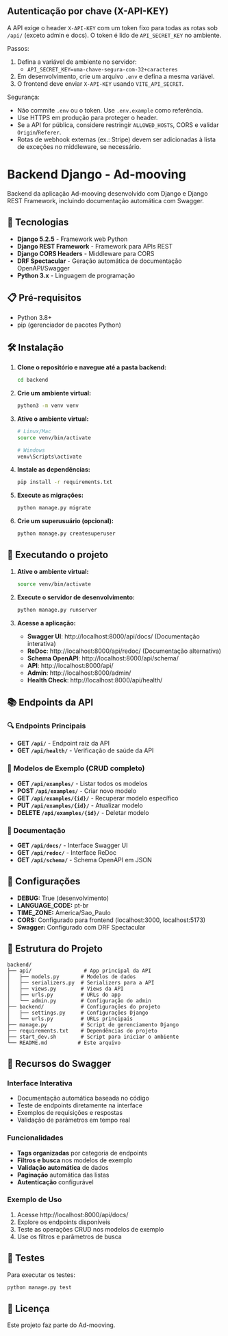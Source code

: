 ## Autenticação por chave (X-API-KEY)

A API exige o header `X-API-KEY` com um token fixo para todas as rotas sob `/api/` (exceto admin e docs). O token é lido de `API_SECRET_KEY` no ambiente.

Passos:

1. Defina a variável de ambiente no servidor:
   - `API_SECRET_KEY=uma-chave-segura-com-32+caracteres`
2. Em desenvolvimento, crie um arquivo `.env` e defina a mesma variável.
3. O frontend deve enviar `X-API-KEY` usando `VITE_API_SECRET`.

Segurança:

- Não commite `.env` ou o token. Use `.env.example` como referência.
- Use HTTPS em produção para proteger o header.
- Se a API for pública, considere restringir `ALLOWED_HOSTS`, CORS e validar `Origin`/`Referer`.
- Rotas de webhook externas (ex.: Stripe) devem ser adicionadas à lista de exceções no middleware, se necessário.
# Backend Django - Ad-mooving

Backend da aplicação Ad-mooving desenvolvido com Django e Django REST Framework, incluindo documentação automática com Swagger.

## 🚀 Tecnologias

- **Django 5.2.5** - Framework web Python
- **Django REST Framework** - Framework para APIs REST
- **Django CORS Headers** - Middleware para CORS
- **DRF Spectacular** - Geração automática de documentação OpenAPI/Swagger
- **Python 3.x** - Linguagem de programação

## 📋 Pré-requisitos

- Python 3.8+
- pip (gerenciador de pacotes Python)

## 🛠️ Instalação

1. **Clone o repositório e navegue até a pasta backend:**
   ```bash
   cd backend
   ```

2. **Crie um ambiente virtual:**
   ```bash
   python3 -m venv venv
   ```

3. **Ative o ambiente virtual:**
   ```bash
   # Linux/Mac
   source venv/bin/activate
   
   # Windows
   venv\Scripts\activate
   ```

4. **Instale as dependências:**
   ```bash
   pip install -r requirements.txt
   ```

5. **Execute as migrações:**
   ```bash
   python manage.py migrate
   ```

6. **Crie um superusuário (opcional):**
   ```bash
   python manage.py createsuperuser
   ```

## 🚀 Executando o projeto

1. **Ative o ambiente virtual:**
   ```bash
   source venv/bin/activate
   ```

2. **Execute o servidor de desenvolvimento:**
   ```bash
   python manage.py runserver
   ```

3. **Acesse a aplicação:**
   - **Swagger UI**: http://localhost:8000/api/docs/ (Documentação interativa)
   - **ReDoc**: http://localhost:8000/api/redoc/ (Documentação alternativa)
   - **Schema OpenAPI**: http://localhost:8000/api/schema/
   - **API**: http://localhost:8000/api/
   - **Admin**: http://localhost:8000/admin/
   - **Health Check**: http://localhost:8000/api/health/

## 📚 Endpoints da API

### 🔍 **Endpoints Principais**
- **GET `/api/`** - Endpoint raiz da API
- **GET `/api/health/`** - Verificação de saúde da API

### 📝 **Modelos de Exemplo (CRUD completo)**
- **GET `/api/examples/`** - Listar todos os modelos
- **POST `/api/examples/`** - Criar novo modelo
- **GET `/api/examples/{id}/`** - Recuperar modelo específico
- **PUT `/api/examples/{id}/`** - Atualizar modelo
- **DELETE `/api/examples/{id}/`** - Deletar modelo

### 📖 **Documentação**
- **GET `/api/docs/`** - Interface Swagger UI
- **GET `/api/redoc/`** - Interface ReDoc
- **GET `/api/schema/`** - Schema OpenAPI em JSON

## 🔧 Configurações

- **DEBUG:** True (desenvolvimento)
- **LANGUAGE_CODE:** pt-br
- **TIME_ZONE:** America/Sao_Paulo
- **CORS:** Configurado para frontend (localhost:3000, localhost:5173)
- **Swagger:** Configurado com DRF Spectacular

## 📁 Estrutura do Projeto

```
backend/
├── api/                 # App principal da API
│   ├── models.py       # Modelos de dados
│   ├── serializers.py  # Serializers para a API
│   ├── views.py        # Views da API
│   ├── urls.py         # URLs do app
│   └── admin.py        # Configuração do admin
├── backend/            # Configurações do projeto
│   ├── settings.py     # Configurações Django
│   └── urls.py         # URLs principais
├── manage.py           # Script de gerenciamento Django
├── requirements.txt    # Dependências do projeto
├── start_dev.sh        # Script para iniciar o ambiente
└── README.md          # Este arquivo
```

## 🌟 **Recursos do Swagger**

### **Interface Interativa**
- Documentação automática baseada no código
- Teste de endpoints diretamente na interface
- Exemplos de requisições e respostas
- Validação de parâmetros em tempo real

### **Funcionalidades**
- **Tags organizadas** por categoria de endpoints
- **Filtros e busca** nos modelos de exemplo
- **Validação automática** de dados
- **Paginação** automática das listas
- **Autenticação** configurável

### **Exemplo de Uso**
1. Acesse http://localhost:8000/api/docs/
2. Explore os endpoints disponíveis
3. Teste as operações CRUD nos modelos de exemplo
4. Use os filtros e parâmetros de busca

## 🧪 Testes

Para executar os testes:
```bash
python manage.py test
```

## 📝 Licença

Este projeto faz parte do Ad-mooving. 